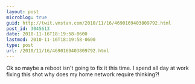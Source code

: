 ```yaml
---
layout: post
microblog: true
guid: http://twit.vmstan.com/2010/11/16/4690169403809792.html
post_id: 3045613
date: 2010-11-16T18:19:58-0600
lastmod: 2010-11-16T18:19:58-0600
type: post
url: /2010/11/16/4690169403809792.html
---
```

Ok so maybe a reboot isn't going to fix it this time. I spend all day at work fixing this shot why does my home network require thinking?!
